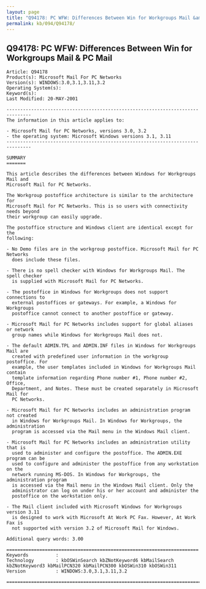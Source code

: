 ```yaml
---
layout: page
title: "Q94178: PC WFW: Differences Between Win for Workgroups Mail &amp; PC Mail"
permalink: kb/094/Q94178/
---
```


## Q94178: PC WFW: Differences Between Win for Workgroups Mail &amp; PC Mail

	Article: Q94178
	Product(s): Microsoft Mail For PC Networks
	Version(s): WINDOWS:3.0,3.1,3.11,3.2
	Operating System(s): 
	Keyword(s): 
	Last Modified: 20-MAY-2001
	
	-------------------------------------------------------------------------------
	The information in this article applies to:
	
	- Microsoft Mail for PC Networks, versions 3.0, 3.2 
	- the operating system: Microsoft Windows versions 3.1, 3.11 
	-------------------------------------------------------------------------------
	
	SUMMARY
	=======
	
	This article describes the differences between Windows for Workgroups Mail and
	Microsoft Mail for PC Networks.
	
	The Workgroup postoffice architecture is similar to the architecture for
	Microsoft Mail for PC Networks. This is so users with connectivity needs beyond
	their workgroup can easily upgrade.
	
	The postoffice structure and Windows client are identical except for the
	following:
	
	- No Demo files are in the workgroup postoffice. Microsoft Mail for PC Networks
	  does include these files.
	
	- There is no spell checker with Windows for Workgroups Mail. The spell checker
	  is supplied with Microsoft Mail for PC Networks.
	
	- The postoffice in Windows for Workgroups does not support connections to
	  external postoffices or gateways. For example, a Windows for Workgroups
	  postoffice cannot connect to another postoffice or gateway.
	
	- Microsoft Mail for PC Networks includes support for global aliases or network
	  group names while Windows for Workgroups Mail does not.
	
	- The default ADMIN.TPL and ADMIN.INF files in Windows for Workgroups Mail are
	  created with predefined user information in the workgroup postoffice. For
	  example, the user templates included in Windows for Workgroups Mail contain
	  template information regarding Phone number #1, Phone number #2, Office,
	  Department, and Notes. These must be created separately in Microsoft Mail for
	  PC Networks.
	
	- Microsoft Mail for PC Networks includes an administration program not created
	  in Windows for Workgroups Mail. In Windows for Workgroups, the administration
	  program is accessed via the Mail menu in the Windows Mail client.
	
	- Microsoft Mail for PC Networks includes an administration utility that is
	  used to administer and configure the postoffice. The ADMIN.EXE program can be
	  used to configure and administer the postoffice from any workstation on the
	  network running MS-DOS. In Windows for Workgroups, the administration program
	  is accessed via the Mail menu in the Windows Mail client. Only the
	  administrator can log on under his or her account and administer the
	  postoffice on the workstation only.
	
	- The Mail client included with Microsoft Windows for Workgroups version 3.11
	  is designed to work with Microsoft At Work PC Fax. However, At Work Fax is
	  not supported with version 3.2 of Microsoft Mail for Windows.
	
	Additional query words: 3.00
	
	======================================================================
	Keywords          :  
	Technology        : kbOSWinSearch kbZNotKeyword6 kbMailSearch kbZNotKeyword3 kbMailPCN320 kbMailPCN300 kbOSWin310 kbOSWin311
	Version           : WINDOWS:3.0,3.1,3.11,3.2
	
	=============================================================================
	
